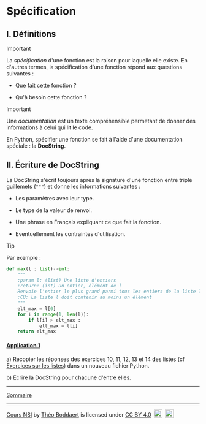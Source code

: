 # Spécification

## I. Définitions

> [!IMPORTANT]
> La *spécification* d'une fonction est la raison pour laquelle elle existe. En d'autres termes, la spécification d'une fonction répond aux questions suivantes :
>
> - Que fait cette fonction ?
>
> - Qu'à besoin cette fonction ?

> [!IMPORTANT]
> Une *documentation* est un texte compréhensible permetant de donner des informations à celui qui lit le code.

En Python, spécifier une fonction se fait à l'aide d'une documentation spéciale : la **DocString**.

## II. Écriture de DocString

La DocString s'écrit toujours après la signature d'une fonction entre triple guillemets (`"""`) et donne les informations suivantes :

- Les paramètres avec leur type.

- Le type de la valeur de renvoi.

- Une phrase en Français expliquant ce que fait la fonction.

- Eventuellement les contraintes d'utilisation.

> [!TIP]
> Par exemple :
>
>```python
> def max(l : list)->int:
>     """
>     :param l: (list) Une liste d'entiers
>     :return: (int) Un entier, élément de l
>     Renvoie l'entier le plus grand parmi tous les entiers de la liste l
>     :CU: La liste l doit contenir au moins un élément
>     """
>     elt_max = l[0]
>     for i in range(1, len(l)):
>         if l[i] > elt_max :
>             elt_max = l[i]
>     return elt_max
> ```

#### <ins>Application 1</ins>

a) Recopier les réponses des exercices $10$, $11$, $12$, $13$ et $14$ des listes (cf [Exercices sur les listes](./../Structures_de_données/Exercices/Exercices_listes.md)) dans un nouveau fichier Python.

b) Écrire la DocString pour chacune d'entre elles.

______________

[Sommaire](./../../README.md)

___________

<p xmlns:cc="http://creativecommons.org/ns#" xmlns:dct="http://purl.org/dc/terms/"><a property="dct:title" rel="cc:attributionURL" href="https://github.com/boddaert/nsi">Cours NSI</a> by <a rel="cc:attributionURL dct:creator" property="cc:attributionName" href="https://github.com/boddaert">Théo Boddaert</a> is licensed under <a href="https://creativecommons.org/licenses/by/4.0/?ref=chooser-v1" target="_blank" rel="license noopener noreferrer" style="display:inline-block;">CC BY 4.0</a>  <img style="height:22px!important;margin-left:3px;vertical-align:text-bottom;" src="https://mirrors.creativecommons.org/presskit/icons/cc.svg?ref=chooser-v1" alt="">  <img style="height:22px!important;margin-left:3px;vertical-align:text-bottom;" src="https://mirrors.creativecommons.org/presskit/icons/by.svg?ref=chooser-v1" alt=""></p> 